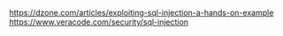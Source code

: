 https://dzone.com/articles/exploiting-sql-injection-a-hands-on-example
https://www.veracode.com/security/sql-injection